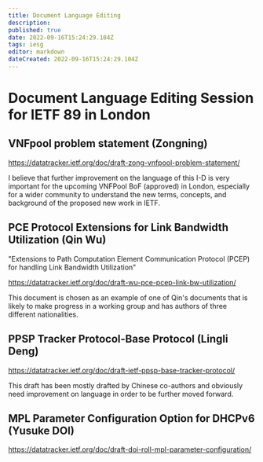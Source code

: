 ```yaml
---
title: Document Language Editing
description: 
published: true
date: 2022-09-16T15:24:29.104Z
tags: iesg
editor: markdown
dateCreated: 2022-09-16T15:24:29.104Z
---
```


# Document Language Editing Session for IETF 89 in London 

## VNFpool problem statement (Zongning) 

https://datatracker.ietf.org/doc/draft-zong-vnfpool-problem-statement/

I believe that further improvement on the language of this I-D is very important for the upcoming VNFPool BoF (approved) in London, especially for a wider community to understand the new terms, concepts, and background of the proposed new work in IETF.

## PCE Protocol Extensions for Link Bandwidth Utilization (Qin Wu) 

"Extensions to Path Computation Element Communication Protocol (PCEP) for handling Link Bandwidth Utilization"

https://datatracker.ietf.org/doc/draft-wu-pce-pcep-link-bw-utilization/

This document is chosen as an example of one of Qin's documents that is likely to make progress in a working group and has authors of three different nationalities. 

## PPSP Tracker Protocol-Base Protocol (Lingli Deng) 

https://datatracker.ietf.org/doc/draft-ietf-ppsp-base-tracker-protocol/

This draft has been mostly drafted by Chinese co-authors and obviously need improvement on language in order to be further moved forward.

## MPL Parameter Configuration Option for DHCPv6 (Yusuke DOI) 

https://datatracker.ietf.org/doc/draft-doi-roll-mpl-parameter-configuration/

